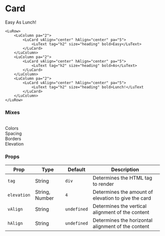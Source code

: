 # Card

<ClientOnly>
<LuRow>
<LuColumn pa="2">
<LuCard vAlign="center" hAlign="center" pa="5">
<LuText tag="h2" size="heading" bold>Easy</LuText>
</LuCard>
</LuColumn>
<LuColumn pa="2">
<LuCard vAlign="center" hAlign="center" pa="5">
<LuText tag="h2" size="heading" bold>As</LuText>
</LuCard>
</LuColumn>
<LuColumn pa="2">
<LuCard vAlign="center" hAlign="center" pa="5">
<LuText tag="h2" size="heading" bold>Lunch!</LuText>
</LuCard>
</LuColumn>
</LuRow>
</ClientOnly>

```vue
<LuRow>
    <LuColumn pa="2">
        <LuCard vAlign="center" hAlign="center" pa="5">
            <LuText tag="h2" size="heading" bold>Easy</LuText>
        </LuCard>
    </LuColumn>
    <LuColumn pa="2">
        <LuCard vAlign="center" hAlign="center" pa="5">
            <LuText tag="h2" size="heading" bold>As</LuText>
        </LuCard>
    </LuColumn>
    <LuColumn pa="2">
        <LuCard vAlign="center" hAlign="center" pa="5">
            <LuText tag="h2" size="heading" bold>Lunch!</LuText
        </LuCard>
    </LuColumn>
</LuRow>
```

### Mixes
<br>
<ClientOnly>
<router-link to="/components/mixins.html#colors">Colors</router-link>
<br>
<router-link to="/components/mixins.html#spacing">Spacing</router-link>
<br>
<router-link to="/components/mixins.html#borders">Borders</router-link>
<br>
<router-link to="/components/mixins.html#elevation">Elevation</router-link>
</ClientOnly>

### Props

| Prop             | Type     | Default      | Description
|------------------|----------|--------------|---------------
| `tag`            | String   | `div`        | Determines the HTML tag to render
| `elevation`      | String, Number  | `4`   | Determines the amount of elevation to give the card
| `vAlign`         | String   | `undefined`  | Determines the vertical alignment of the content
| `hAlign`         | String   | `undefined`  | Determines the horizontal alignment of the content
